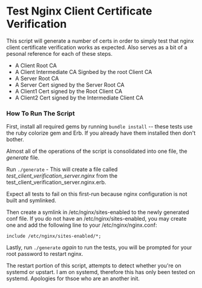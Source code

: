# Test Nginx Client Certificate Verification

This script will generate a number of certs in order to simply test that nginx client certificate verification works as expected. Also serves as a bit of a pesonal reference for each of these steps.

* A Client Root CA
* A Client Intermediate CA Signbed by the root Client CA
* A Server Root CA
* A Server Cert signed by the Server Root CA
* A Client1 Cert signed by the Root Client CA
* A Client2 Cert signed by the Intermediate Client CA


### How To Run The Script

First, install all required gems by running ``bundle install`` -- these tests use the ruby colorize gem and Erb. If you already have them
installed then don't bother.

Almost all of the operations of the script is consolidated into one file, the *generate* file.

Run ``./generate`` - This will create a file called *test_client_verification_server.nginx* from the test_client_verification_server.nginx.erb. 

Expect all tests to fail on this first-run because nginx configuration is not built and symlinked.

Then create a symlink in /etc/nginx/sites-enabled to the newly generated conf file. If you do not have an /etc/nginx/sites-enabled, you may create one and add the following line to your /etc/nginx/nginx.conf:
```
include /etc/nginx/sites-enabled/*;
```

Lastly, run ``./generate`` *again* to run the tests, you will be prompted for your root password to restart nginx. 

The restart portion of this script, attempts to detect whether you're on systemd or upstart. 
I am on systemd, therefore this has only been tested on systemd. Apologies for thsoe who are an another init.